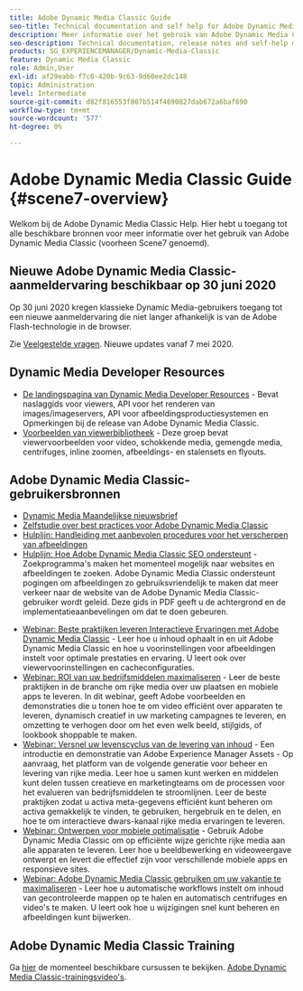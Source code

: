 ```yaml
---
title: Adobe Dynamic Media Classic Guide
seo-title: Technical documentation and self help for Adobe Dynamic Media Classic
description: Meer informatie over het gebruik van Adobe Dynamic Media Classic voor het beheer van uw video, flyouts en meer met documenten van AEM Cloud Services.
seo-description: Technical documentation, release notes and self-help materials for Adobe Dynamic Media Classic, formerly Scene 7
products: SG_EXPERIENCEMANAGER/Dynamic-Media-Classic
feature: Dynamic Media Classic
role: Admin,User
exl-id: af29eabb-f7c6-420b-9c63-9d60ee2dc148
topic: Administration
level: Intermediate
source-git-commit: d82f816553f807b514f4690827dab672a6baf690
workflow-type: tm+mt
source-wordcount: '577'
ht-degree: 0%

---
```


# Adobe Dynamic Media Classic Guide {#scene7-overview}

Welkom bij de Adobe Dynamic Media Classic Help. Hier hebt u toegang tot alle beschikbare bronnen voor meer informatie over het gebruik van Adobe Dynamic Media Classic (voorheen Scene7 genoemd).

## Nieuwe Adobe Dynamic Media Classic-aanmeldervaring beschikbaar op 30 juni 2020

Op 30 juni 2020 kregen klassieke Dynamic Media-gebruikers toegang tot een nieuwe aanmeldervaring die niet langer afhankelijk is van de Adobe Flash-technologie in de browser.

Zie [Veelgestelde vragen](new-ui-2020.md). Nieuwe updates vanaf 7 mei 2020.

## Dynamic Media Developer Resources

* [De landingspagina van Dynamic Media Developer Resources](https://experienceleague.adobe.com/docs/dynamic-media-developer-resources.html) - Bevat naslaggids voor viewers, API voor het renderen van images/imageservers, API voor afbeeldingsproductiesystemen en Opmerkingen bij de release van Adobe Dynamic Media Classic.
* [Voorbeelden van viewerbibliotheek](https://landing.adobe.com/en/na/dynamic-media/ctir-2755/live-demos.html) - Deze groep bevat viewervoorbeelden voor video, schokkende media, gemengde media, centrifuges, inline zoomen, afbeeldings- en stalensets en flyouts.

## Adobe Dynamic Media Classic-gebruikersbronnen

* [Dynamic Media Maandelijkse nieuwsbrief](dynamic-media-newsletter.md)
* [Zelfstudie over best practices voor Adobe Dynamic Media Classic](https://experienceleague.adobe.com/docs/experience-manager-learn/dynamic-media-classic-tutorial/overview.html)
* [Hulplijn: Handleiding met aanbevolen procedures voor het verscherpen van afbeeldingen](/help/using/assets/s7_sharpening_images.pdf)
* [Hulplijn: Hoe Adobe Dynamic Media Classic SEO ondersteunt](/help/using/assets/s7_seo.pdf) - Zoekprogramma&#39;s maken het momenteel mogelijk naar websites en afbeeldingen te zoeken. Adobe Dynamic Media Classic ondersteunt pogingen om afbeeldingen zo gebruiksvriendelijk te maken dat meer verkeer naar de website van de Adobe Dynamic Media Classic-gebruiker wordt geleid. Deze gids in PDF geeft u de achtergrond en de implementatieaanbevelingen om dat te doen gebeuren.
<!-- * [Webinar: Best Practices for Responsive Design](http://offers.adobe.com/en/na/marketing/landings/_40458_responsive_design_live_on_demand_webinar.html) - Learn practical tips on how to improve your mobile strategy. See real-world examples of responsive design in action. Create one primary asset that works across multiple devices and increase mobile performance by dynamically changing the resolution of images or the orientation of images for portrait or landscape displays. Learn how to also dynamically crop, scale, or resize images. -->
* [Webinar: Beste praktijken leveren Interactieve Ervaringen met Adobe Dynamic Media Classic](https://seminars.adobeconnect.com/p7wb8ej3u6d/) - Leer hoe u inhoud ophaalt in en uit Adobe Dynamic Media Classic en hoe u voorinstellingen voor afbeeldingen instelt voor optimale prestaties en ervaring. U leert ook over viewervoorinstellingen en cacheconfiguraties.
* [Webinar: ROI van uw bedrijfsmiddelen maximaliseren](https://adobecustomersuccess.adobeconnect.com/p5ar3hfrrec/?launcher=false&amp;fcsContent=true&amp;pbMode=normal&amp;proto=true) - Leer de beste praktijken in de branche om rijke media over uw plaatsen en mobiele apps te leveren. In dit webinar, geeft Adobe voorbeelden en demonstraties die u tonen hoe te om video efficiënt over apparaten te leveren, dynamisch creatief in uw marketing campagnes te leveren, en omzetting te verhogen door om het even welk beeld, stijlgids, of lookbook shoppable te maken.
* [Webinar: Versnel uw levenscyclus van de levering van inhoud](https://adobecustomersuccess.adobeconnect.com/p88ducm9pqv/) - Een introductie en demonstratie van Adobe Experience Manager Assets - Op aanvraag, het platform van de volgende generatie voor beheer en levering van rijke media. Leer hoe u samen kunt werken en middelen kunt delen tussen creatieve en marketingteams om de processen voor het evalueren van bedrijfsmiddelen te stroomlijnen. Leer de beste praktijken zodat u activa meta-gegevens efficiënt kunt beheren om activa gemakkelijk te vinden, te gebruiken, hergebruik en te delen, en hoe te om interactieve dwars-kanaal rijke media ervaringen te leveren.
* [Webinar: Ontwerpen voor mobiele optimalisatie](https://adobecustomersuccess.adobeconnect.com/p6oqd3wydif/?launcher=false&amp;fcsContent=true&amp;pbMode=normal&amp;proto=true) - Gebruik Adobe Dynamic Media Classic om op efficiënte wijze gerichte rijke media aan alle apparaten te leveren. Leer hoe u beeldbewerking en videoweergave ontwerpt en levert die effectief zijn voor verschillende mobiele apps en responsieve sites.
* [Webinar: Adobe Dynamic Media Classic gebruiken om uw vakantie te maximaliseren](https://adobecustomersuccess.adobeconnect.com/p32n1yr85c9/?proto=true) - Leer hoe u automatische workflows instelt om inhoud van gecontroleerde mappen op te halen en automatisch centrifuges en video&#39;s te maken. U leert ook hoe u wijzigingen snel kunt beheren en afbeeldingen kunt bijwerken.

## Adobe Dynamic Media Classic Training

Ga [hier](https://learning.adobe.com/catalog.html#product=adobe-scene7) de momenteel beschikbare cursussen te bekijken.
[Adobe Dynamic Media Classic-trainingsvideo&#39;s](/help/using/training-videos.md).
